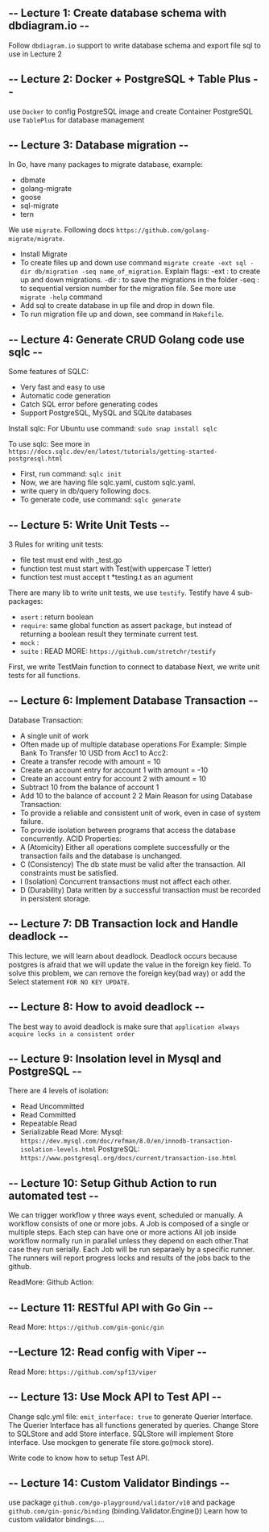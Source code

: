 -- Lecture 1: Create database schema with dbdiagram.io --
--------------------------------------------------------------------------------------------------------------------------------

Follow `dbdiagram.io` support to write database schema
and export file sql to use in Lecture 2

-- Lecture 2: Docker + PostgreSQL + Table Plus --
--------------------------------------------------------------------------------------------------------------------------------

use `Docker` to config PostgreSQL image and create Container PostgreSQL
use `TablePlus` for database management

-- Lecture 3: Database migration --
--------------------------------------------------------------------------------------------------------------------------------

In Go, have many packages to migrate database, example: 
 - dbmate
 - golang-migrate
 - goose
 - sql-migrate
 - tern

We use `migrate`. Following docs `https://github.com/golang-migrate/migrate`.
 - Install Migrate
 - To create files up and down use command `migrate create -ext sql -dir db/migration -seq name_of_migration`.
    Explain flags: -ext : to create up and down migrations.
                -dir : to save the migrations in the folder
                -seq : to sequential version number for the migration file.
    See more use `migrate -help` command
 - Add sql to create database in up file and drop in down file.
 - To run migration file up and down, see command in `Makefile`.

-- Lecture 4: Generate CRUD Golang code use sqlc --
--------------------------------------------------------------------------------------------------------------------------------

Some features of SQLC:
 - Very fast and easy to use
 - Automatic code generation
 - Catch SQL error before generating codes
 - Support PostgreSQL, MySQL and SQLite databases

Install sqlc:
For Ubuntu use command: `sudo snap install sqlc`

To use sqlc: See more in `https://docs.sqlc.dev/en/latest/tutorials/getting-started-postgresql.html`
 - First, run command: `sqlc init`
 - Now, we are having file sqlc.yaml, custom sqlc.yaml.
 - write query in db/query following docs.
 - To generate code, use command: `sqlc generate`

-- Lecture 5: Write Unit Tests --
--------------------------------------------------------------------------------------------------------------------------------

3 Rules for writing unit tests:
 - file test must end with _test.go
 - function test must start with Test(with uppercase T letter)
 - function test must accept t *testing.t as an agument

There are many lib to write unit tests, we use `testify`.
Testify have 4 sub-packages:
 - `asert`  : return boolean
 - `require`: same global function as assert package, 
   but instead of returning a boolean result they terminate current test. 
 - `mock`   :
 - `suite`  :
READ MORE: `https://github.com/stretchr/testify`

First, we write TestMain function to connect to database
Next, we write unit tests for all functions.

-- Lecture 6: Implement Database Transaction --
--------------------------------------------------------------------------------------------------------------------------------

Database Transaction:
 - A single unit of work
 - Often made up of multiple database operations
For Example: Simple Bank To Transfer 10 USD from Acc1 to Acc2:
 - Create a transfer recode with amount = 10
 - Create an account entry for account 1 with amount = -10
 - Create an account entry for account 2 with amount = 10
 - Subtract 10 from the balance of account 1
 - Add 10 to the balance of account 2
2 Main Reason for using Database Transaction:
 - To provide a reliable and consistent unit of work, even in case of system failure.
 - To provide isolation between programs that access the database concurrently.
ACID Properties:
 - A (Atomicity) Either all operations complete successfully or the transaction fails and the database is unchanged.
 - C (Consistency) The db state must be valid after the transaction. All constraints must be satisfied.
 - I (Isolation) Concurrent transactions must not affect each other.
 - D (Durability) Data written by a successful transaction must be recorded in persistent storage.

-- Lecture 7: DB Transaction lock and Handle deadlock --
--------------------------------------------------------------------------------------------------------------------------------

This lecture, we will learn about deadlock.
Deadlock occurs because postgres is afraid that we will update the value in the foreign key field.
To solve this problem, we can remove the foreign key(bad way) or add the Select statement `FOR NO KEY UPDATE`.

-- Lecture 8: How to avoid deadlock --
--------------------------------------------------------------------------------------------------------------------------------

The best way to avoid deadlock is make sure that `application always acquire locks in a consistent order`

-- Lecture 9: Insolation level in Mysql and PostgreSQL --
--------------------------------------------------------------------------------------------------------------------------------

There are 4 levels of isolation:
 - Read Uncommitted
 - Read Committed
 - Repeatable Read
 - Serializable
Read More: 
Mysql: `https://dev.mysql.com/doc/refman/8.0/en/innodb-transaction-isolation-levels.html`
PostgreSQL: `https://www.postgresql.org/docs/current/transaction-iso.html`

-- Lecture 10: Setup Github Action to run automated test --
--------------------------------------------------------------------------------------------------------------------------------

We can trigger workflow y three ways event, scheduled or manually.
A workflow consists of one or more jobs.
A Job is composed of a single or multiple steps.
Each step can have one or more actions
All job inside workflow normally run in parallel unless they depend on each other.That case they run serially.
Each Job will be run separaely by a specific runner.
The runners will report progress locks and results of the jobs back to the github.

ReadMore: 
Github Action: 

-- Lecture 11: RESTful API with Go Gin --
--------------------------------------------------------------------------------------------------------------------------------

Read More: `https://github.com/gin-gonic/gin`

--Lecture 12: Read config with Viper --
--------------------------------------------------------------------------------------------------------------------------------

Read More: `https://github.com/spf13/viper`

-- Lecture 13: Use Mock API to Test API --
--------------------------------------------------------------------------------------------------------------------------------
Change sqlc.yml file: `emit_interface: true` to generate Querier Interface. The Querier Interface has all functions generated by queries.
Change Store to SQLStore and add Store interface. SQLStore will implement Store interface.
Use mockgen to generate file store.go(mock store).

Write code to know how to setup Test API.

-- Lecture 14: Custom Validator Bindings --
--------------------------------------------------------------------------------------------------------------------------------

use package `github.com/go-playground/validator/v10`
and package `github.com/gin-gonic/binding` (binding.Validator.Engine())
Learn how to custom validator bindings.....